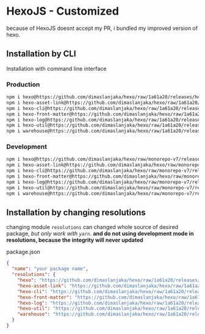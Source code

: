 # HexoJS - Customized
because of HexoJS doesnt accept my PR, i bundled my improved version of hexo.

## Installation by CLI
Installation with command line interface

### Production

```bash
npm i hexo@https://github.com/dimaslanjaka/hexo/raw/1a61a20/releases/hexo.tgz
npm i hexo-asset-link@https://github.com/dimaslanjaka/hexo/raw/1a61a20/releases/hexo-asset-link.tgz
npm i hexo-cli@https://github.com/dimaslanjaka/hexo/raw/1a61a20/releases/hexo-cli.tgz
npm i hexo-front-matter@https://github.com/dimaslanjaka/hexo/raw/1a61a20/releases/hexo-front-matter.tgz
npm i hexo-log@https://github.com/dimaslanjaka/hexo/raw/1a61a20/releases/hexo-log.tgz
npm i hexo-util@https://github.com/dimaslanjaka/hexo/raw/1a61a20/releases/hexo-util.tgz
npm i warehouse@https://github.com/dimaslanjaka/hexo/raw/1a61a20/releases/warehouse.tgz
```

### Development

```bash
npm i hexo@https://github.com/dimaslanjaka/hexo/raw/monorepo-v7/releases/hexo.tgz
npm i hexo-asset-link@https://github.com/dimaslanjaka/hexo/raw/monorepo-v7/releases/hexo-asset-link.tgz
npm i hexo-cli@https://github.com/dimaslanjaka/hexo/raw/monorepo-v7/releases/hexo-cli.tgz
npm i hexo-front-matter@https://github.com/dimaslanjaka/hexo/raw/monorepo-v7/releases/hexo-front-matter.tgz
npm i hexo-log@https://github.com/dimaslanjaka/hexo/raw/monorepo-v7/releases/hexo-log.tgz
npm i hexo-util@https://github.com/dimaslanjaka/hexo/raw/monorepo-v7/releases/hexo-util.tgz
npm i warehouse@https://github.com/dimaslanjaka/hexo/raw/monorepo-v7/releases/warehouse.tgz
```

## Installation by changing resolutions
changing module `resolutions` can changed whole source of desired package, _but only work with `yarn`_. **and do not using development mode in resolutions, because the integrity will never updated**

package.json
```json
{
  "name": "your package name",
  "resolutions": {
    "hexo": "https://github.com/dimaslanjaka/hexo/raw/1a61a20/releases/hexo.tgz",
    "hexo-asset-link": "https://github.com/dimaslanjaka/hexo/raw/1a61a20/releases/hexo-asset-link.tgz",
    "hexo-cli": "https://github.com/dimaslanjaka/hexo/raw/1a61a20/releases/hexo-cli.tgz",
    "hexo-front-matter": "https://github.com/dimaslanjaka/hexo/raw/1a61a20/releases/hexo-front-matter.tgz",
    "hexo-log": "https://github.com/dimaslanjaka/hexo/raw/1a61a20/releases/hexo-log.tgz",
    "hexo-util": "https://github.com/dimaslanjaka/hexo/raw/1a61a20/releases/hexo-util.tgz",
    "warehouse": "https://github.com/dimaslanjaka/hexo/raw/1a61a20/releases/warehouse.tgz"
  }
}
```